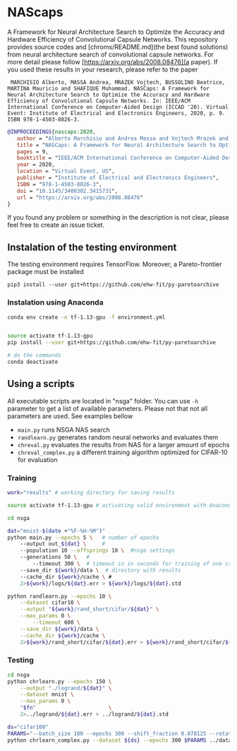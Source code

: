 # NAScaps
A Framework for Neural Architecture Search to Optimize the Accuracy and Hardware Efficiency of Convolutional Capsule Networks. This repository provides source codes and [chroms/README.md](the best found solutions) from neural architecture search of convolutional capsule networks. For more detail please follow [https://arxiv.org/abs/2008.08476](a paper). If you used these results in your research, please refer to the paper


     MARCHISIO Alberto, MASSA Andrea, MRAZEK Vojtech, BUSSOLINO Beatrice, MARTINA Mauricio and SHAFIQUE Muhammad. NASCaps: A Framework for Neural Architecture Search to Optimize the Accuracy and Hardware Efficiency of Convolutional Capsule Networks. In: IEEE/ACM International Conference on Computer-Aided Design (ICCAD '20). Virtual Event: Institute of Electrical and Electronics Engineers, 2020, p. 9. ISBN 978-1-4503-8026-3. 


```bibtex
@INPROCEEDINGS{nascaps:2020,
   author = "Alberto Marchisio and Andrea Massa and Vojtech Mrazek and Beatrice Bussolino and Mauricio Martina and Muhammad Shafique",
   title = "NASCaps: A Framework for Neural Architecture Search to Optimize the Accuracy and Hardware Efficiency of Convolutional Capsule Networks",
   pages = 9,
   booktitle = "IEEE/ACM International Conference on Computer-Aided Design (ICCAD '20)",
   year = 2020,
   location = "Virtual Event, US",
   publisher = "Institute of Electrical and Electronics Engineers",
   ISBN = "978-1-4503-8026-3",
   doi = "10.1145/3400302.3415731",
   url = "https://arxiv.org/abs/2008.08476"
}
```

If you found any problem or something in the description is not clear, please feel free to create an issue ticket.

## Instalation of the testing environment

The testing environment requires TensorFlow. Moreover, a Pareto-frontier package must be installed

    pip3 install --user git+https://github.com/ehw-fit/py-paretoarchive


### Instalation using Anaconda
```bash
conda env create -n tf-1.13-gpu -f environment.yml


source activate tf-1.13-gpu
pip install --user git+https://github.com/ehw-fit/py-paretoarchive

# do the commands
conda deactivate
```



## Using a scripts

All executable scripts are located in "nsga" folder. You can use `-h` parameter to get a list of available parameters. Please not that not all parameters are used. See examples bellow

 * `main.py` runs NSGA NAS search 
 * `randlearn.py` generates random neural networks and evaluates them
 * `chreval.py` evaluates the results from NAS for a larger amount of epochs
 * `chreval_complex.py` a different training algorithm optimized for CIFAR-10 for evaluation

### Training 

```bash 
work="results" # working directory for saving results

source activate tf-1.13-gpu # activating valid environment with Anaconda

cd nsga

dat="mnist-$(date +"%F-%H-%M")"
python main.py --epochs 5 \   # number of epochs
	--output out_${dat} \     # 
	--population 10 --offsprings 10 \  #nsga settings
	--generations 50 \   # 
        --timeout 300 \  # timeout in in seconds for training of one candidate
	--save_dir ${work}/data \  # directory with results
	--cache_dir ${work}/cache \ # 
	2>${work}/logs/${dat}.err > ${work}/logs/${dat}.std
```


```sh
python randlearn.py --epochs 10 \
	--dataset cifar10 \
	--output "${work}/rand_short/cifar/${dat}" \
	--max_params 0 \
        --timeout 600 \
	--save_dir ${work}/data \
	--cache_dir ${work}/cache \
	2>${work}/rand_short/cifar/${dat}.err > ${work}/rand_short/cifar/${dat}.std &
```


### Testing
```sh
cd nsga
python chrlearn.py --epochs 150 \
	--output "./logrand/${dat}" \
	--dataset mnist \
	--max_params 0 \
	"$fn"                       \
	2>../logrand/${dat}.err > ../logrand/${dat}.std
```

```sh
ds="cifar100"
PARAMS="--batch_size 100 --epochs 300 --shift_fraction 0.078125 --rotation_range 2 --horizontal_flip --lr 0.001 --lr_decay 0.96 --decay_steps 6000 --lam_recon 0.005 "
python chrlearn_complex.py --dataset ${ds} --epochs 300 $PARAMS ../data/chrom_deepcaps.chr 1>${outdir}/${ds}-deepcaps.std.log 2>${outdir}/${ds}-deepcaps.err.log 
```
